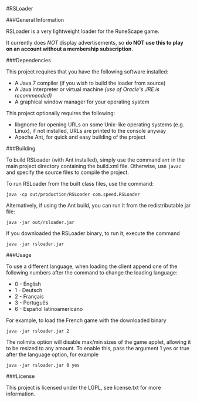 #RSLoader

###General Information

RSLoader is a very lightweight loader for the RuneScape game.

It currently does _NOT_ display advertisements, so __do NOT use this to play on an account without a membership subscription__.

###Dependencies

This project requires that you have the following software installed:
* A Java 7 compiler (if you wish to build the loader from source)
* A Java interpreter or virtual machine _(use of Oracle's JRE is recommended)_
* A graphical window manager for your operating system

This project optionally requires the following:
* libgnome for opening URLs on some Unix-like operating systems (e.g. Linux), if not installed, URLs are printed to the console anyway
* Apache Ant, for quick and easy building of the project

###Building

To build RSLoader (with Ant installed), simply use the command `ant` in the main project directory containing the build.xml file.
Otherwise, use `javac` and specify the source files to compile the project.

To run RSLoader from the built class files, use the command:

`java -cp out/production/RSLoader com.speed.RSLoader`

Alternatively, if using the Ant build, you can run it from the redistributable jar file:

`java -jar out/rsloader.jar`

If you downloaded the RSLoader binary, to run it, execute the command

`java -jar rsloader.jar`

###Usage

To use a different language, when loading the client append one of the following numbers after the command to change the loading language:

* 0 - English
* 1 - Deutsch
* 2 - Français
* 3 - Português
* 6 - Español latinoamericano

For example, to load the French game with the downloaded binary

`java -jar rsloader.jar 2`

The nolimits option will disable max/min sizes of the game applet, allowing it to be resized to any amount.
To enable this, pass the argument 1 yes or true after the language option, for example

`java -jar rsloader.jar 0 yes`


###License

This project is licensed under the LGPL, see license.txt for more information.
